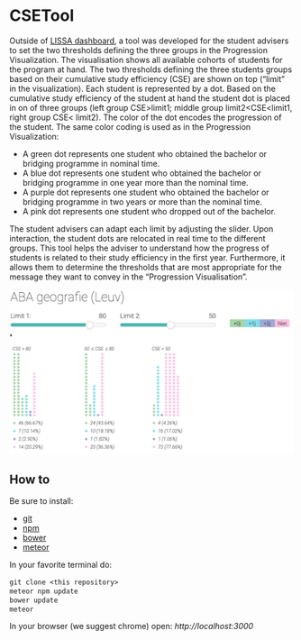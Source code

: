 # CSETool

Outside of [LISSA dashboard](https://github.com/ABLE-KU-Leuven/stbd), a tool was developed for the student advisers to set the two thresholds defining the three groups in the Progression Visualization. The visualisation shows all available cohorts of students for the program at hand. The two thresholds defining the three students groups based on their cumulative study efficiency (CSE) are shown on top (“limit” in the visualization). Each student is represented by a dot. Based on the cumulative study efficiency of the student at hand the student dot is placed in on of three groups (left group CSE>limit1; middle group limit2<CSE<limit1, right group CSE< limit2). The color of the dot encodes the progression of the student. The same color coding is used as in the Progression Visualization:

- A green dot represents one student who obtained the bachelor or bridging programme in nominal time.
- A blue dot represents one student who obtained the bachelor or bridging programme in one year more than the nominal time.
- A purple dot represents one student who obtained the bachelor or bridging programme in two years or more than the nominal time.
- A pink dot represents one student who dropped out of the bachelor.

The student advisers can adapt each limit by adjusting the slider. Upon interaction, the student dots are relocated in real time to the different groups. This tool helps the adviser to understand how the progress of students is related to their study efficiency in the first year. Furthermore, it allows them to determine the thresholds that are most appropriate for the message they want to convey in the “Progression Visualisation”.

<img src="a.png"/>

## How to

Be sure to install:
- [git](https://www.linode.com/docs/development/version-control/how-to-install-git-on-linux-mac-and-windows/)
- [npm](https://www.npmjs.com/get-npm)
- [bower](https://bower.io/)
- [meteor](https://www.meteor.com/install)

In your favorite terminal do:
```
git clone <this repository>
meteor npm update
bower update
meteor
```

In your browser (we suggest chrome) open: *http://localhost:3000*
